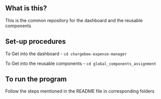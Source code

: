 ## What is this?

This is the common repository for the dashboard and the reusable components

## Set-up procedures

To Get into the dashboard - `cd chargebee-expense-manager`

To Get into the reusable components - `cd global_components_assignment`

## To run the program

Follow the steps mentioned in the README file in corresponding folders
